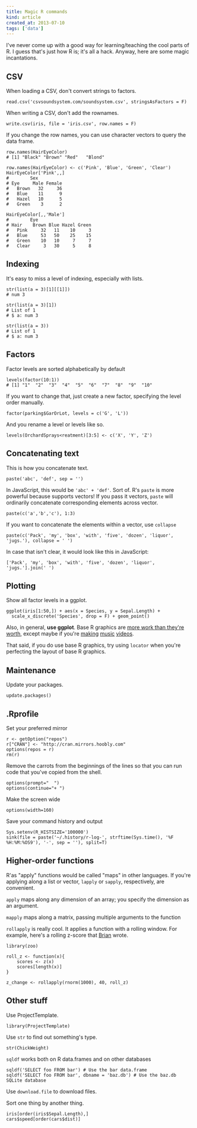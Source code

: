 ```yaml
---
title: Magic R commands
kind: article
created_at: 2013-07-10
tags: ['data']
---
```


I've never come up with a good way for learning/teaching the cool parts of R.
I guess that's just how R is; it's all a hack. Anyway, here are some magic
incantations.

## CSV
When loading a CSV, don't convert strings to factors.

    read.csv('csvsoundsystem.com/soundsystem.csv', stringsAsFactors = F)

When writing a CSV, don't add the rownames.

    write.csv(iris, file = 'iris.csv', row.names = F)

If you change the row names, you can use character vectors to query the data frame.

    row.names(HairEyeColor)
    # [1] "Black" "Brown" "Red"   "Blond"

    row.names(HairEyeColor) <- c('Pink', 'Blue', 'Green', 'Clear')
    HairEyeColor['Pink',,]
    #        Sex
    # Eye     Male Female
    #   Brown   32     36
    #   Blue    11      9
    #   Hazel   10      5
    #   Green    3      2

    HairEyeColor[,,'Male']
    #        Eye
    # Hair    Brown Blue Hazel Green
    #   Pink     32   11    10     3
    #   Blue     53   50    25    15
    #   Green    10   10     7     7
    #   Clear     3   30     5     8

## Indexing
It's easy to miss a level of indexing, especially with lists.

    str(list(a = 3)[1][[1]])
    # num 3

    str(list(a = 3)[1])
    # List of 1
    # $ a: num 3

    str(list(a = 3))
    # List of 1
    # $ a: num 3

## Factors
Factor levels are sorted alphabetically by default

    levels(factor(10:1))
    # [1] "1"  "2"  "3"  "4"  "5"  "6"  "7"  "8"  "9"  "10"

If you want to change that, just create a new factor,
specifying the level order manually.
    
    factor(parking$GarOrLot, levels = c('G', 'L'))

And you rename a level or levels like so.

    levels(OrchardSprays<reatment)[3:5] <- c('X', 'Y', 'Z')

## Concatenating text
This is how you concatenate text.

    paste('abc', 'def', sep = '')

In JavaScript, this would be `'abc' + 'def'`. Sort of.
R's `paste` is more powerful because supports vectors!
If you pass it vectors, `paste` will ordinarily concatenate corresponding elements
across vector.

    paste(c('a','b','c'), 1:3)

If you want to concatenate the elements within a vector,
use `collapse`

    paste(c('Pack', 'my', 'box', 'with', 'five', 'dozen', 'liquor', 'jugs.'), collapse = ' ')

In case that isn't clear, it would look like this in JavaScript:

    ['Pack', 'my', 'box', 'with', 'five', 'dozen', 'liquor', 'jugs.'].join(' ')

## Plotting
Show all factor levels in a ggplot.

    ggplot(iris[1:50,]) + aes(x = Species, y = Sepal.Length) +
      scale_x_discrete('Species', drop = F) + geom_point()

Also, in general, **use ggplot**. Base R graphics are
[more work than they're worth](http://www.livestream.com/knerd/video?clipId=pla_a5d59285-9399-47dc-aaef-2b9a77142d5e),
except maybe if you're
[making](http://www.youtube.com/watch?v=rLZDvXPIDa0)
[music](http://fms.csvsoundsystem.com)
[videos](http://www.youtube.com/watch?v=tcnoBL0tvpc).

That said, if you do use base R graphics, try using `locator`
when you're perfecting the layout of base R graphics.

## Maintenance
Update your packages.

    update.packages()

## .Rprofile
Set your preferred mirror

    r <- getOption("repos")
    r["CRAN"] <- "http://cran.mirrors.hoobly.com"
    options(repos = r)
    rm(r)

Remove the carrots from the beginnings of the lines so that you can run code
that you've copied from the shell.

    options(prompt="  ")
    options(continue="+ ") 

Make the screen wide

    options(width=160)

Save your command history and output

    Sys.setenv(R_HISTSIZE='100000')
    sink(file = paste('~/.history/r-log-', strftime(Sys.time(), '%F %H:%M:%OS9'), '-', sep = ''), split=T)

## Higher-order functions
R'as "apply" functions would be called "maps" in other languages.
If you're applying along a list or vector, `lapply` or `sapply`, respectively, are convenient.

`apply` maps along any dimension of an array; you specify the dimension as an argument.

`mapply` maps along a matrix, passing multiple arguments to the function

`rollapply` is really cool. It applies a function with a rolling window.
For example, here's a rolling z-score that [Brian](http://brianabelson.com) wrote.

    library(zoo)

    roll_z <- function(x){
        scores <- z(x)
        scores[length(x)]
    }

    z_change <- rollapply(rnorm(1000), 40, roll_z)

## Other stuff
Use ProjectTemplate.

    library(ProjectTemplate)

Use `str` to find out something's type.

    str(ChickWeight)

`sqldf` works both on R data.frames and on other databases

    sqldf('SELECT foo FROM bar') # Use the bar data.frame
    sqldf('SELECT foo FROM bar', dbname = 'baz.db') # Use the baz.db SQLite database

Use `download.file` to download files.

Sort one thing by another thing.

    iris[order(iris$Sepal.Length),]
    cars$speed[order(cars$dist)]

